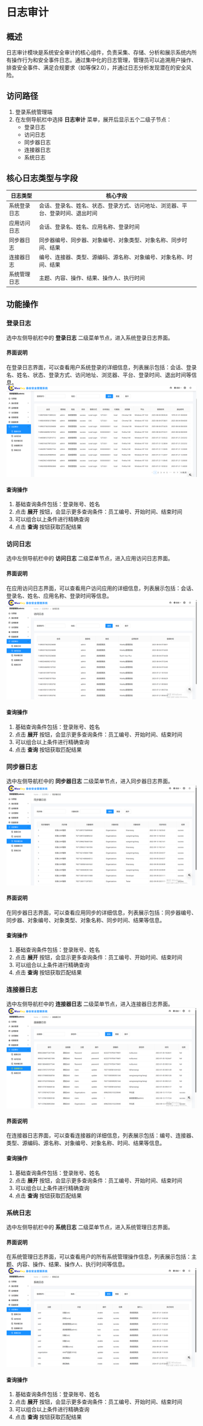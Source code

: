 # 日志审计

## 概述
日志审计模块是系统安全审计的核心组件，负责采集、存储、分析和展示系统内所有操作行为和安全事件日志。通过集中化的日志管理，管理员可以追溯用户操作、排查安全事件、满足合规要求（如等保2.0），并通过日志分析发现潜在的安全风险。

## 访问路径
1. 登录系统管理端
2. 在左侧导航栏中选择 **日志审计** 菜单，展开后显示五个二级子节点：
   - 登录日志
   - 访问日志
   - 同步器日志
   - 连接器日志
   - 系统日志

## 核心日志类型与字段
| 日志类型       | 核心字段                                                                 |
|----------------|--------------------------------------------------------------------------|
| 系统登录日志   | 会话、登录名、姓名、状态、登录方式、访问地址、浏览器、平台、登录时间、退出时间 |
| 应用访问日志   | 会话、登录名、姓名、应用名称、登录时间                                   |
| 同步器日志     | 同步器编号、同步器、对象编号、对象类型、对象名称、同步时间、结果         |
| 连接器日志     | 编号、连接器、类型、源编码、源名称、对象编号、对象名称、时间、结果       |
| 系统管理日志   | 主题、内容、操作、结果、操作人、执行时间                                 |

## 功能操作

### 登录日志
选中左侧导航栏中的 **登录日志** 二级菜单节点，进入系统登录日志界面。

#### 界面说明
在登录日志界面，可以查看用户系统登录的详细信息，列表展示包括：会话、登录名、姓名、状态、登录方式、访问地址、浏览器、平台、登录时间、退出时间等信息。
![登录日志](../../../static/images/adminster/日志管理/登录.png)


#### 查询操作
1. 基础查询条件包括：登录账号、姓名
2. 点击 **展开** 按钮，会显示更多查询条件：员工编号、开始时间、结束时间
3. 可以组合以上条件进行精确查询
4. 点击 **查询** 按钮获取匹配结果

### 访问日志
选中左侧导航栏中的 **访问日志** 二级菜单节点，进入应用访问日志界面。

#### 界面说明
在应用访问日志界面，可以查看用户访问应用的详细信息，列表展示包括：会话、登录名、姓名、应用名称、登录时间等信息。
![访问日志](../../../static/images/adminster/日志管理/访问.png)
#### 查询操作
1. 基础查询条件包括：登录账号、姓名
2. 点击 **展开** 按钮，会显示更多查询条件：员工编号、开始时间、结束时间
3. 可以组合以上条件进行精确查询
4. 点击 **查询** 按钮获取匹配结果

### 同步器日志
选中左侧导航栏中的 **同步器日志** 二级菜单节点，进入同步器日志界面。
![同步器日志](../../../static/images/adminster/日志管理/同步器.png)
#### 界面说明
在同步器日志界面，可以查看应用同步的详细信息，列表展示包括：同步器编号、同步器、对象编号、对象类型、对象名称、同步时间、结果等信息。

#### 查询操作
1. 基础查询条件包括：登录账号、姓名
2. 点击 **展开** 按钮，会显示更多查询条件：员工编号、开始时间、结束时间
3. 可以组合以上条件进行精确查询
4. 点击 **查询** 按钮获取匹配结果

### 连接器日志
选中左侧导航栏中的 **连接器日志** 二级菜单节点，进入连接器日志界面。
![连接器日志](../../../static/images/adminster/日志管理/连接器.png)
#### 界面说明
在连接器日志界面，可以查看连接器的详细信息，列表展示包括：编号、连接器、类型、源编码、源名称、对象编号、对象名称、时间、结果等信息。

#### 查询操作
1. 基础查询条件包括：登录账号、姓名
2. 点击 **展开** 按钮，会显示更多查询条件：员工编号、开始时间、结束时间
3. 可以组合以上条件进行精确查询
4. 点击 **查询** 按钮获取匹配结果

### 系统日志
选中左侧导航栏中的 **系统日志** 二级菜单节点，进入系统管理日志界面。

#### 界面说明
在系统管理日志界面，可以查看用户的所有系统管理操作信息，列表展示包括：主题、内容、操作、结果、操作人、执行时间等信息。
![系统日志](../../../static/images/adminster/日志管理/系统.png)
#### 查询操作
1. 基础查询条件包括：登录账号、姓名
2. 点击 **展开** 按钮，会显示更多查询条件：员工编号、开始时间、结束时间
3. 可以组合以上条件进行精确查询
4. 点击 **查询** 按钮获取匹配结果

